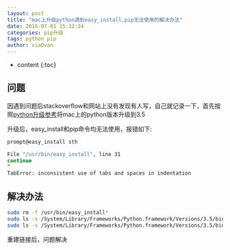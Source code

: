 ```yaml
---
layout: post
title: "mac上升级python遇到easy_install,pip无法使用的解决办法"
date: 2016-07-01 15:32:24
categories: pip升级
tags: python pip
author: xiaOvan
---
```


* content
{:toc}

## 问题

因遇到问题后stackoverflow和网站上没有发现有人写，自己就记录一下，首先按照[python升级参考][ref]将mac上的python版本升级到3.5

升级后，easy_install和pip命令均无法使用，报错如下:

```bash
prompt@easy_install sth

File "/usr/bin/easy_install", line 31
continue
^
TabError: inconsistent use of tabs and spaces in indentation
```

## 解决办法

```bash
sudo rm -f /usr/bin/easy_install*
sudo ls -s /System/Library/Frameworks/Python.framework/Versions/3.5/bin/easy_install /usr/bin/install
sudo ls -s /System/Library/Frameworks/Python.framework/Versions/3.5/bin/pip3 /usr/bin/pip
```

重建链接后，问题解决

[ref]: http://shyhornet.github.io/2015/10/21/mac(OSX%2010.11)%E4%B8%8A%E6%9B%B4%E6%96%B0Python/
